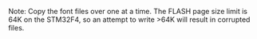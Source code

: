 Note:  Copy the font files over one at a time.  The FLASH page size limit is 64K on the STM32F4, so an attempt to write >64K will result in corrupted files.

